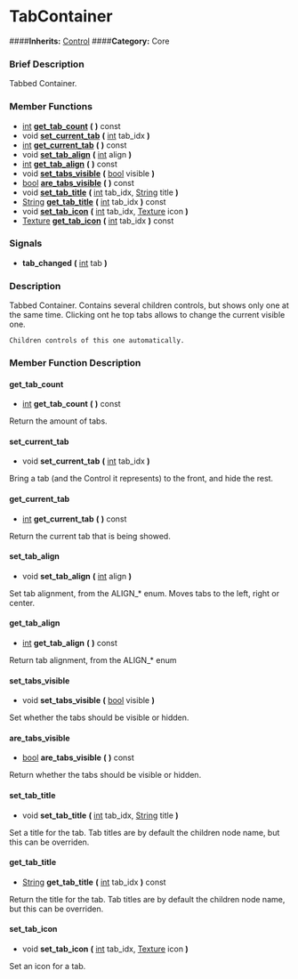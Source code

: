 #  TabContainer  
####**Inherits:** [Control](class_control)
####**Category:** Core

###  Brief Description  
Tabbed Container.

###  Member Functions 
  * [int](class_int)  **[get&#95;tab&#95;count](#get_tab_count)**  **(** **)** const
  * void  **[set&#95;current&#95;tab](#set_current_tab)**  **(** [int](class_int) tab_idx  **)**
  * [int](class_int)  **[get&#95;current&#95;tab](#get_current_tab)**  **(** **)** const
  * void  **[set&#95;tab&#95;align](#set_tab_align)**  **(** [int](class_int) align  **)**
  * [int](class_int)  **[get&#95;tab&#95;align](#get_tab_align)**  **(** **)** const
  * void  **[set&#95;tabs&#95;visible](#set_tabs_visible)**  **(** [bool](class_bool) visible  **)**
  * [bool](class_bool)  **[are&#95;tabs&#95;visible](#are_tabs_visible)**  **(** **)** const
  * void  **[set&#95;tab&#95;title](#set_tab_title)**  **(** [int](class_int) tab_idx, [String](class_string) title  **)**
  * [String](class_string)  **[get&#95;tab&#95;title](#get_tab_title)**  **(** [int](class_int) tab_idx  **)** const
  * void  **[set&#95;tab&#95;icon](#set_tab_icon)**  **(** [int](class_int) tab_idx, [Texture](class_texture) icon  **)**
  * [Texture](class_texture)  **[get&#95;tab&#95;icon](#get_tab_icon)**  **(** [int](class_int) tab_idx  **)** const

###  Signals  
  *  **tab&#95;changed**  **(** [int](class_int) tab  **)**

###  Description  
Tabbed Container. Contains several children controls, but shows only one at the same time. Clicking ont he top tabs allows to change the current visible one.

	Children controls of this one automatically.

###  Member Function Description  

#### <a name="get_tab_count">get_tab_count</a>
  * [int](class_int)  **get&#95;tab&#95;count**  **(** **)** const

Return the amount of tabs.

#### <a name="set_current_tab">set_current_tab</a>
  * void  **set&#95;current&#95;tab**  **(** [int](class_int) tab_idx  **)**

Bring a tab (and the Control it represents) to the front, and hide the rest.

#### <a name="get_current_tab">get_current_tab</a>
  * [int](class_int)  **get&#95;current&#95;tab**  **(** **)** const

Return the current tab that is being showed.

#### <a name="set_tab_align">set_tab_align</a>
  * void  **set&#95;tab&#95;align**  **(** [int](class_int) align  **)**

Set tab alignment, from the ALIGN_* enum. Moves tabs to the left, right or center.

#### <a name="get_tab_align">get_tab_align</a>
  * [int](class_int)  **get&#95;tab&#95;align**  **(** **)** const

Return tab alignment, from the ALIGN_* enum

#### <a name="set_tabs_visible">set_tabs_visible</a>
  * void  **set&#95;tabs&#95;visible**  **(** [bool](class_bool) visible  **)**

Set whether the tabs should be visible or hidden.

#### <a name="are_tabs_visible">are_tabs_visible</a>
  * [bool](class_bool)  **are&#95;tabs&#95;visible**  **(** **)** const

Return whether the tabs should be visible or hidden.

#### <a name="set_tab_title">set_tab_title</a>
  * void  **set&#95;tab&#95;title**  **(** [int](class_int) tab_idx, [String](class_string) title  **)**

Set a title for the tab. Tab titles are by default the children node name, but this can be overriden.

#### <a name="get_tab_title">get_tab_title</a>
  * [String](class_string)  **get&#95;tab&#95;title**  **(** [int](class_int) tab_idx  **)** const

Return the title for the tab. Tab titles are by default the children node name, but this can be overriden.

#### <a name="set_tab_icon">set_tab_icon</a>
  * void  **set&#95;tab&#95;icon**  **(** [int](class_int) tab_idx, [Texture](class_texture) icon  **)**

Set an icon for a tab.

